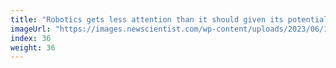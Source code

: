 ```yaml
---
title: "Robotics gets less attention than it should given its potential impact"
imageUrl: "https://images.newscientist.com/wp-content/uploads/2023/06/13141218/SEI_159530819.jpg?width=600"
index: 36
weight: 36
---
```

